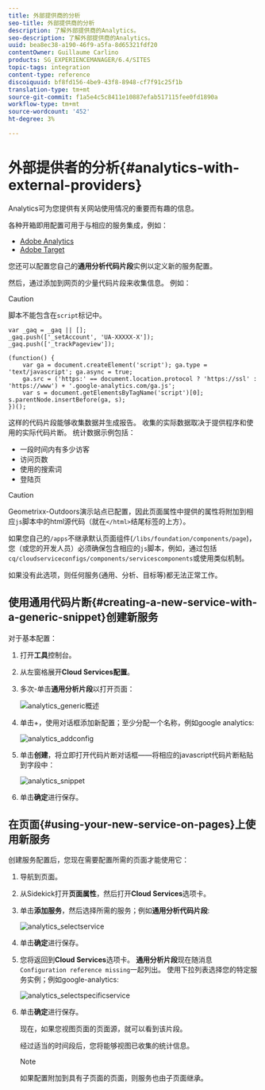 ```yaml
---
title: 外部提供商的分析
seo-title: 外部提供商的分析
description: 了解外部提供商的Analytics。
seo-description: 了解外部提供商的Analytics。
uuid: bea8ec38-a190-46f9-a5fa-8d65321fdf20
contentOwner: Guillaume Carlino
products: SG_EXPERIENCEMANAGER/6.4/SITES
topic-tags: integration
content-type: reference
discoiquuid: bf8fd156-4be9-43f8-8948-cf7f91c25f1b
translation-type: tm+mt
source-git-commit: f1a5e4c5c8411e10887efab517115fee0fd1890a
workflow-type: tm+mt
source-wordcount: '452'
ht-degree: 3%

---
```



# 外部提供者的分析{#analytics-with-external-providers}

Analytics可为您提供有关网站使用情况的重要而有趣的信息。

各种开箱即用配置可用于与相应的服务集成，例如：

* [Adobe Analytics](/help/sites-administering/adobeanalytics.md)
* [Adobe Target](/help/sites-administering/target.md)

您还可以配置您自己的&#x200B;**通用分析代码片段**&#x200B;实例以定义新的服务配置。

然后，通过添加到网页的少量代码片段来收集信息。 例如：

>[!CAUTION]
>
>脚本不能包含在`script`标记中。

```
var _gaq = _gaq || [];
_gaq.push(['_setAccount', 'UA-XXXXX-X']);
_gaq.push(['_trackPageview']);

(function() {
    var ga = document.createElement('script'); ga.type = 'text/javascript'; ga.async = true;
    ga.src = ('https:' == document.location.protocol ? 'https://ssl' : 'https://www') + '.google-analytics.com/ga.js';
    var s = document.getElementsByTagName('script')[0]; s.parentNode.insertBefore(ga, s);
})();
```

这样的代码片段能够收集数据并生成报告。 收集的实际数据取决于提供程序和使用的实际代码片断。 统计数据示例包括：

* 一段时间内有多少访客
* 访问页数
* 使用的搜索词
* 登陆页

>[!CAUTION]
>
>Geometrixx-Outdoors演示站点已配置，因此页面属性中提供的属性将附加到相应`js`脚本中的html源代码（就在`</html>`结尾标签的上方）。
>
>
>如果您自己的`/apps`不继承默认页面组件(`/libs/foundation/components/page`)，您（或您的开发人员）必须确保包含相应的`js`脚本，例如，通过包括`cq/cloudserviceconfigs/components/servicescomponents`或使用类似机制。
>
>
>如果没有此选项，则任何服务(通用、分析、目标等)都无法正常工作。

## 使用通用代码片断{#creating-a-new-service-with-a-generic-snippet}创建新服务

对于基本配置：

1. 打开&#x200B;**工具**&#x200B;控制台。

1. 从左窗格展开&#x200B;**Cloud Services配置**。

1. 多次-单击&#x200B;**通用分析片段**&#x200B;以打开页面：

   ![analytics_generic概述](assets/analytics_genericoverview.png)

1. 单击+，使用对话框添加新配置；至少分配一个名称，例如google analytics:

   ![analytics_addconfig](assets/analytics_addconfig.png)

1. 单击&#x200B;**创建**，将立即打开代码片断对话框——将相应的javascript代码片断粘贴到字段中：

   ![analytics_snippet](assets/analytics_snippet.png)

1. 单击&#x200B;**确定**&#x200B;进行保存。

## 在页面{#using-your-new-service-on-pages}上使用新服务

创建服务配置后，您现在需要配置所需的页面才能使用它：

1. 导航到页面。

1. 从Sidekick打开&#x200B;**页面属性**，然后打开&#x200B;**Cloud Services**&#x200B;选项卡。

1. 单击&#x200B;**添加服务**，然后选择所需的服务；例如&#x200B;**通用分析代码片段**:

   ![analytics_selectservice](assets/analytics_selectservice.png)

1. 单击&#x200B;**确定**&#x200B;进行保存。

1. 您将返回到&#x200B;**Cloud Services**&#x200B;选项卡。 **通用分析片段**&#x200B;现在随消息`Configuration reference missing`一起列出。 使用下拉列表选择您的特定服务实例；例如google-analytics:

   ![analytics_selectspecificservice](assets/analytics_selectspecificservice.png)

1. 单击&#x200B;**确定**&#x200B;进行保存。

   现在，如果您视图页面的页面源，就可以看到该片段。

   经过适当的时间段后，您将能够视图已收集的统计信息。

   >[!NOTE]
   >
   >如果配置附加到具有子页面的页面，则服务也由子页面继承。


